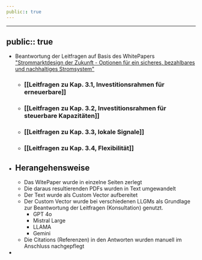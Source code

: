 ```yaml
---
public:: true
---
```

---
public:: true
---

- Beantwortung der Leitfragen auf Basis des WhitePapers ["Strommarktdesign der Zukunft -  Optionen für ein sicheres, bezahlbares und nachhaltiges Stromsystem"](https://www.bmwk.de/Redaktion/DE/Publikationen/Energie/20240801-strommarktdesign-der-zukunft.pdf?__blob=publicationFile&v=10)
	- ### [[Leitfragen zu Kap. 3.1, Investitionsrahmen für erneuerbare]]
	- ### [[Leitfragen zu Kap. 3.2, Investitionsrahmen für steuerbare Kapazitäten]]
	- ### [[Leitfragen zu Kap. 3.3, lokale Signale]]
	- ### [[Leitfragen zu Kap. 3.4, Flexibilität]]
- ## Herangehensweise
	- Das WitePaper wurde in einzelne Seiten zerlegt
	- Die daraus resultierenden PDFs wurden in Text umgewandelt
	- Der Text wurde als Custom Vector aufbereitet
	- Der Custom Vector wurde bei verschiedenen LLGMs als Grundlage zur Beantwortung der Leitfragen (Konsultation) genutzt.
		- GPT 4o
		- Mistral Large
		- LLAMA
		- Gemini
	- Die Citations (Referenzen) in den Antworten wurden manuell im Anschluss nachgepflegt
-
